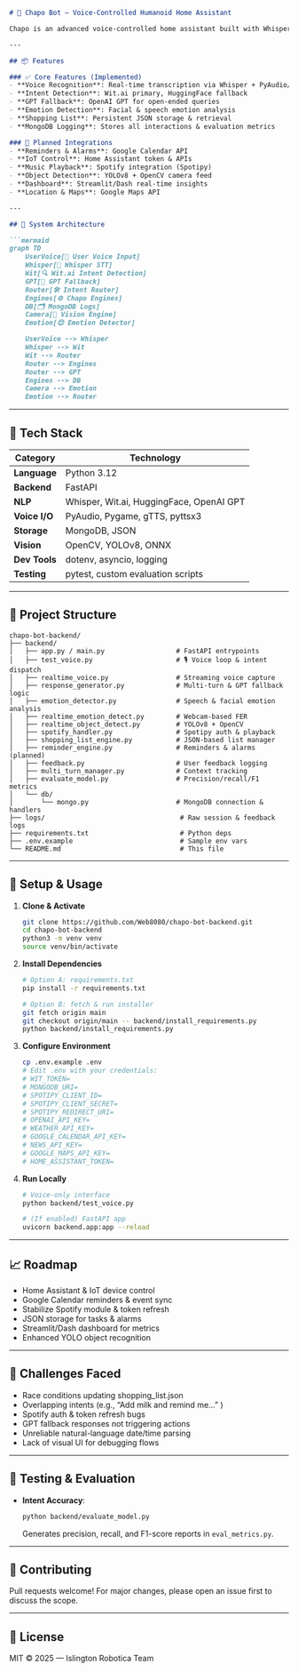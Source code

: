 ````markdown
# 🤖 Chapo Bot – Voice-Controlled Humanoid Home Assistant

Chapo is an advanced voice-controlled home assistant built with Whisper, Wit.ai, HuggingFace, and modular intent engines. It supports real-time voice interaction, emotion detection, smart home control, music playback, shopping list and reminder management, and more—backed by MongoDB logging and easily extensible with new “engines.”

---

## 📦 Features

### ✅ Core Features (Implemented)
- **Voice Recognition**: Real-time transcription via Whisper + PyAudio/Pygame  
- **Intent Detection**: Wit.ai primary, HuggingFace fallback  
- **GPT Fallback**: OpenAI GPT for open-ended queries  
- **Emotion Detection**: Facial & speech emotion analysis  
- **Shopping List**: Persistent JSON storage & retrieval  
- **MongoDB Logging**: Stores all interactions & evaluation metrics  

### 🔧 Planned Integrations
- **Reminders & Alarms**: Google Calendar API  
- **IoT Control**: Home Assistant token & APIs  
- **Music Playback**: Spotify integration (Spotipy)  
- **Object Detection**: YOLOv8 + OpenCV camera feed  
- **Dashboard**: Streamlit/Dash real-time insights  
- **Location & Maps**: Google Maps API  

---

## 🧠 System Architecture

```mermaid
graph TD
    UserVoice[🎤 User Voice Input]
    Whisper[🧠 Whisper STT]
    Wit[🔍 Wit.ai Intent Detection]
    GPT[🤖 GPT Fallback]
    Router[🛠️ Intent Router]
    Engines[⚙️ Chapo Engines]
    DB[🗂️ MongoDB Logs]
    Camera[📸 Vision Engine]
    Emotion[😊 Emotion Detector]

    UserVoice --> Whisper
    Whisper --> Wit
    Wit --> Router
    Router --> Engines
    Router --> GPT
    Engines --> DB
    Camera --> Emotion
    Emotion --> Router
````

---

## 🧰 Tech Stack

| Category      | Technology                               |
| ------------- | ---------------------------------------- |
| **Language**  | Python 3.12                              |
| **Backend**   | FastAPI                                  |
| **NLP**       | Whisper, Wit.ai, HuggingFace, OpenAI GPT |
| **Voice I/O** | PyAudio, Pygame, gTTS, pyttsx3           |
| **Storage**   | MongoDB, JSON                            |
| **Vision**    | OpenCV, YOLOv8, ONNX                     |
| **Dev Tools** | dotenv, asyncio, logging                 |
| **Testing**   | pytest, custom evaluation scripts        |

---

## 📂 Project Structure

```
chapo-bot-backend/
├── backend/
│   ├── app.py / main.py                  # FastAPI entrypoints
│   ├── test_voice.py                     # 🎙️ Voice loop & intent dispatch
│   ├── realtime_voice.py                 # Streaming voice capture
│   ├── response_generator.py             # Multi-turn & GPT fallback logic
│   ├── emotion_detector.py               # Speech & facial emotion analysis
│   ├── realtime_emotion_detect.py        # Webcam-based FER
│   ├── realtime_object_detect.py         # YOLOv8 + OpenCV
│   ├── spotify_handler.py                # Spotipy auth & playback
│   ├── shopping_list_engine.py           # JSON-based list manager
│   ├── reminder_engine.py                # Reminders & alarms (planned)
│   ├── feedback.py                       # User feedback logging
│   ├── multi_turn_manager.py             # Context tracking
│   ├── evaluate_model.py                 # Precision/recall/F1 metrics
│   └── db/
│       └── mongo.py                      # MongoDB connection & handlers
├── logs/                                  # Raw session & feedback logs
├── requirements.txt                       # Python deps
├── .env.example                           # Sample env vars
└── README.md                              # This file
```

---

## 🔧 Setup & Usage

1. **Clone & Activate**

   ```bash
   git clone https://github.com/Web8080/chapo-bot-backend.git
   cd chapo-bot-backend
   python3 -m venv venv
   source venv/bin/activate
   ```

2. **Install Dependencies**

   ```bash
   # Option A: requirements.txt
   pip install -r requirements.txt

   # Option B: fetch & run installer
   git fetch origin main
   git checkout origin/main -- backend/install_requirements.py
   python backend/install_requirements.py
   ```

3. **Configure Environment**

   ```bash
   cp .env.example .env
   # Edit .env with your credentials:
   # WIT_TOKEN=
   # MONGODB_URI=
   # SPOTIPY_CLIENT_ID=
   # SPOTIPY_CLIENT_SECRET=
   # SPOTIPY_REDIRECT_URI=
   # OPENAI_API_KEY=
   # WEATHER_API_KEY=
   # GOOGLE_CALENDAR_API_KEY=
   # NEWS_API_KEY=
   # GOOGLE_MAPS_API_KEY=
   # HOME_ASSISTANT_TOKEN=
   ```

4. **Run Locally**

   ```bash
   # Voice-only interface
   python backend/test_voice.py

   # (If enabled) FastAPI app
   uvicorn backend.app:app --reload
   ```

---

## 📈 Roadmap

* Home Assistant & IoT device control
* Google Calendar reminders & event sync
* Stabilize Spotify module & token refresh
* JSON storage for tasks & alarms
* Streamlit/Dash dashboard for metrics
* Enhanced YOLO object recognition

---

## 🧙 Challenges Faced

* Race conditions updating shopping\_list.json
* Overlapping intents (e.g., “Add milk and remind me…” )
* Spotify auth & token refresh bugs
* GPT fallback responses not triggering actions
* Unreliable natural-language date/time parsing
* Lack of visual UI for debugging flows

---

## 🧪 Testing & Evaluation

* **Intent Accuracy**:

  ```bash
  python backend/evaluate_model.py
  ```

  Generates precision, recall, and F1-score reports in `eval_metrics.py`.

---

## 🤝 Contributing

Pull requests welcome! For major changes, please open an issue first to discuss the scope.

---

## 🪪 License

MIT © 2025 — Islington Robotica Team

```
```
